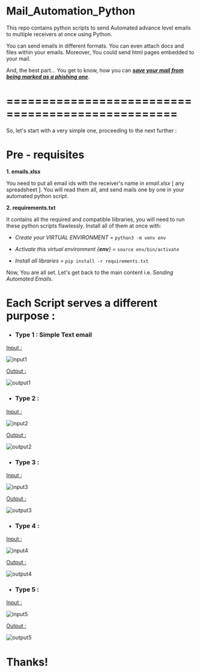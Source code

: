 # Mail_Automation_Python

 This repo contains python scripts to send Automated advance level emails to multiple receivers at once using Python.
 
 You can send emails in different formats. You can even attach docs and files within your emails. Moreover, You could send html pages embedded to your mail. 
 
 And, the best part... You get to know, how you can <ins>***save your mail from being marked as a phishing one***</ins>.
 
 
 # ==================================================
 
 So, let's start with a very simple one, proceeding to the next further :
 
 # Pre - requisites
 
 **1. emails.xlsx**
 
 You need to put all email ids with the receiver's name in *email.xlsx* [ any spreadsheet ]. You will read them all, and send mails one by one in your automated python script.
 
 **2. requirements.txt**
 
 It contains all the required and compatible liibraries, you will need to run these python scripts flawlessly. Install all of them at once with:
 
 - *Create your VIRTUAL ENVIRONMENT =* `python3 -m venv env`
 
 - *Activate this virtual environment {**env**} =* `source env/bin/activate`
 
 - *Install all libraries =* `pip install -r requirements.txt`
 
 Now, You are all set. Let's get back to the main content i.e. *Sending Automated Emails*.
 
 # Each Script serves a different purpose : 
 
 
 
- ### Type 1 : Simple Text email
 
 
 <ins>Input :</ins>
 
 ![input1](https://github.com/Atul-Anand-Jha/Email_Automation_Python/blob/master/img/test1IN.png)
 
 
 <ins>Output :</ins>
 
 ![output1](https://github.com/Atul-Anand-Jha/Email_Automation_Python/blob/master/img/test1OUT.png)
 
 
 
- ### Type 2 : 
 
 
 <ins>Input :</ins>
 
 ![input2](https://github.com/Atul-Anand-Jha/Email_Automation_Python/blob/master/img/test2IN.png)
 
 
 <ins>Output :</ins>
 
 ![output2](https://github.com/Atul-Anand-Jha/Email_Automation_Python/blob/master/img/test2OUT.png)
 
 
 
- ### Type 3 : 
 
 
 <ins>Input :</ins>
 
 ![input3](https://github.com/Atul-Anand-Jha/Email_Automation_Python/blob/master/img/test3IN.png)
 
 
 <ins>Output :</ins>
 
 ![output3](https://github.com/Atul-Anand-Jha/Email_Automation_Python/blob/master/img/test3OUT.png)
 
 
 
- ### Type 4 :
 
 
 <ins>Input :</ins>
 
 ![input4](https://github.com/Atul-Anand-Jha/Email_Automation_Python/blob/master/img/test4IN.png)
 
 
 <ins>Output :</ins>
 
 ![output4](https://github.com/Atul-Anand-Jha/Email_Automation_Python/blob/master/img/test4OUT.png)
 
 
 
- ### Type 5 :
 
 
 <ins>Input :</ins>
 
 ![input5](https://github.com/Atul-Anand-Jha/Email_Automation_Python/blob/master/img/senderIN.png)
 
 
 <ins>Output :</ins>
 
 ![output5](https://github.com/Atul-Anand-Jha/Email_Automation_Python/blob/master/img/senderOUT.png)
 

# Thanks!
